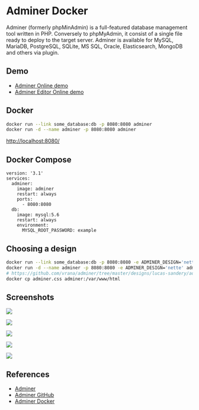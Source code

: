# Adminer Docker

Adminer (formerly phpMinAdmin) is a full-featured database management tool written in PHP. Conversely to phpMyAdmin, it consist of a single file ready to deploy to the target server. Adminer is available for MySQL, MariaDB, PostgreSQL, SQLite, MS SQL, Oracle, Elasticsearch, MongoDB and others via plugin.

## Demo
- [Adminer Online demo](https://demo.adminer.org/adminer.php)
- [Adminer Editor Online demo](https://demo.adminer.org/editor.php?username=)

## Docker
```sh
docker run --link some_database:db -p 8080:8080 adminer
docker run -d --name adminer -p 8080:8080 adminer
```
[http://localhost:8080/](http://localhost:8080/)

## Docker Compose
```
version: '3.1'
services:
  adminer:
    image: adminer
    restart: always
    ports:
      - 8080:8080
  db:
    image: mysql:5.6
    restart: always
    environment:
      MYSQL_ROOT_PASSWORD: example
```

## Choosing a design
```sh
docker run --link some_database:db -p 8080:8080 -e ADMINER_DESIGN='nette' adminer
docker run -d --name adminer -p 8080:8080 -e ADMINER_DESIGN='nette' adminer
# https://github.com/vrana/adminer/tree/master/designs/lucas-sandery/adminer.css
docker cp adminer.css adminer:/var/www/html
```

## Screenshots
![](https://www.adminer.org/static/screenshots/auth.png)

![](https://www.adminer.org/static/screenshots/db.png)

![](https://www.adminer.org/static/screenshots/table.png)

![](https://www.adminer.org/static/designs/lucas-sandery/screenshot.png)

![](https://www.adminer.org/static/designs/pepa-linha-dark/screenshot.png)

## References
- [Adminer](https://www.adminer.org/)
- [Adminer GitHub](https://github.com/vrana/adminer)
- [Adminer Docker](https://hub.docker.com/_/adminer)